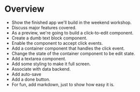 # Overview

- Show the finished app we'll build in the weekend workshop.
- Discuss major features covered.
- As a preview, we're going to build a click-to-edit component.
- Create a dumb text block component.
- Enable the component to accept click events.
- Add a container component that handles the click event.
- Change the state of the container component to be edit state.
- Add a textarea component.
- Add some styling to make it full screen.
- Associate with data backend.
- Add auto-save
- Add a done button.
- For fun, add markdown, just to show how easy it is.



